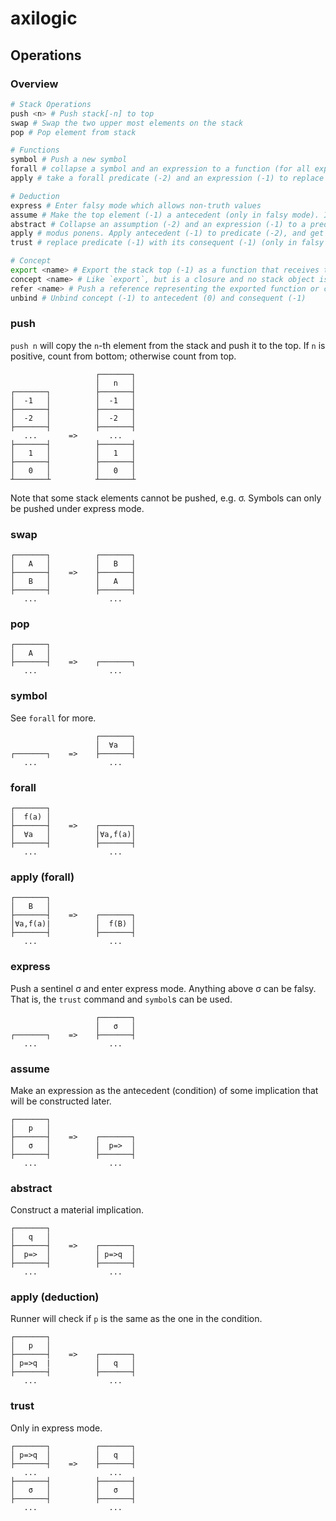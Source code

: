 # axilogic

## Operations
### Overview
```bash
# Stack Operations
push <n> # Push stack[-n] to top
swap # Swap the two upper most elements on the stack
pop # Pop element from stack

# Functions
symbol # Push a new symbol
forall # collapse a symbol and an expression to a function (for all expression)
apply # take a forall predicate (-2) and an expression (-1) to replace all occurences

# Deduction
express # Enter falsy mode which allows non-truth values
assume # Make the top element (-1) a antecedent (only in falsy mode). If the top element is the last falsy value, enter truthy mode.
abstract # Collapse an assumption (-2) and an expression (-1) to a predicate (-1)
apply # modus ponens. Apply antecedent (-1) to predicate (-2), and get its consequent (-1). (only in truthy mode)
trust # replace predicate (-1) with its consequent (-1) (only in falsy mode)

# Concept
export <name> # Export the stack top (-1) as a function that receives the current stack
concept <name> # Like `export`, but is a closure and no stack object is needed
refer <name> # Push a reference representing the exported function or concept
unbind # Unbind concept (-1) to antecedent (0) and consequent (-1)
```

### push
`push n` will copy the `n`-th element from the stack and push it to the top.
If `n` is positive, count from bottom; otherwise count from top.

```
                   ┌───────┐
                   │   n   │
┌───────┐          ├───────┤
│  -1   │          │  -1   │
├───────┤          ├───────┤
│  -2   │          │  -2   │
├───────┤          ├───────┤
   ...       =>       ...
├───────┤          ├───────┤
│   1   │          │   1   │
├───────┤          ├───────┤
│   0   │          │   0   │
┴───────┴          ┴───────┴
```
Note that some stack elements cannot be pushed,
e.g. σ.
Symbols can only be pushed under express mode.

### swap
```
┌───────┐          ┌───────┐
│   A   │          │   B   │
├───────┤    =>    ├───────┤
│   B   │          │   A   │
├───────┤          ├───────┤
   ...                ...
```

### pop
```
┌───────┐
│   A   │
├───────┤    =>    ┌───────┐
   ...                ...
```

### symbol
See `forall` for more.

```
                   ┌───────┐
                   │  ∀a   │
┌───────┐    =>    ├───────┤
   ...                ...
```

### forall

```
┌───────┐
│  f(a) │
├───────┤    =>    ┌───────┐
│  ∀a   │          │∀a,f(a)│
├───────┤          ├───────┤
   ...                ...
```

### apply (forall)

```
┌───────┐
│   B   │
├───────┤    =>    ┌───────┐
│∀a,f(a)|          │  f(B) │
├───────┤          ├───────┤
   ...                ...
```

### express

Push a sentinel σ and enter express mode.
Anything above σ can be falsy.
That is, the `trust` command and `symbol`s can be used.

```
                   ┌───────┐
                   │   σ   │
┌───────┐    =>    ├───────┤
   ...                ...
```

### assume
Make an expression as the antecedent (condition)
of some implication that will be constructed later.

```
┌───────┐
│   p   │
├───────┤    =>    ┌───────┐
│   σ   │          │  p=>  │
├───────┤          ├───────┤
   ...                ...
```

### abstract
Construct a material implication.

```
┌───────┐
│   q   │
├───────┤    =>    ┌───────┐
│  p=>  │          │ p=>q  │
├───────┤          ├───────┤
   ...                ...
```

### apply (deduction)
Runner will check if `p` is the same as the one in the condition.

```
┌───────┐
│   p   │
├───────┤    =>    ┌───────┐
│ p=>q  |          │   q   │
├───────┤          ├───────┤
   ...                ...
```

### trust
Only in express mode.

```
┌───────┐          ┌───────┐
│ p=>q  │          │   q   │
├───────┤    =>    ├───────┤
   ...                ...
├───────┤          ├───────┤
│   σ   │          │   σ   │
├───────┤          ├───────┤
   ...                ...
```
